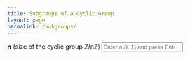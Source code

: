 ```yaml
---
title: Subgroups of a Cyclic Group
layout: page
permalink: /subgroups/
---
```


<label for="nInput"><strong>n</strong> (size of the cyclic group ℤ/nℤ)</label>
<input id="nInput" type="number" min="1" step="1" placeholder="Enter n (≥ 1) and press Enter" />
<pre id="out" style="white-space:pre-wrap;line-height:1.4;margin-top:1rem"></pre>

<script>
  // Safe modulo: returns a value in [0, n-1] even if a is negative.
  function mod(a, n) {
    return ((a % n) + n) % n;
  }

  // Efficient positive divisors of |n| in ascending order
  function getDivisors(n) {
    if (n === 0) throw new Error("0 has infinitely many divisors.");
    n = Math.abs(n);
    const small = [], large = [];
    const r = Math.floor(Math.sqrt(n));
    for (let d = 1; d <= r; d++) {
      if (n % d === 0) {
        small.push(d);
        if (d !== n / d) large.push(n / d);
      }
    }
    large.reverse();
    return small.concat(large);
  }

  // Build all subgroups: for each divisor d of n, subgroup generated by [m] with m = n/d
  function buildSubgroups(n) {
    const divs = getDivisors(n);      // [1,2,3,6,12] for n = 12, etc.
    const lines = [];
    for (const d of divs) {
      const m = n / d;                // generator [m] has order d in (ℤ/nℤ, +)
      const elems = [];
      for (let j = 0; j < d; j++) {
        elems.push(mod(j * m, n));
      }
      // Sort numerically (mirrors your Python's sorted by numeric inside "[ ]")
      elems.sort((a, b) => a - b);
      const bracketed = elems.map(k => `[${k}]`);
      lines.push(`order ${d} (generator [${m}]): { ${bracketed.join(", ")} }`);
    }
    lines.push(`\nNumber of subgroups ${divs.length}`);
    return lines.join("\n");
  }

  const nInput = document.getElementById("nInput");
  const out = document.getElementById("out");

  nInput.addEventListener("keydown", (e) => {
    if (e.key !== "Enter") return;
    const n = parseInt(nInput.value, 10);
    if (!Number.isInteger(n) || n < 1) {
      out.textContent = "Please enter a positive integer n ≥ 1.";
      return;
    }
    try {
      out.textContent = buildSubgroups(n);
    } catch (err) {
      out.textContent = String(err.message || err);
    }
  });
</script>
